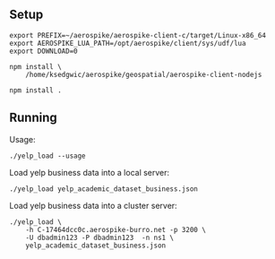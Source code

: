
Setup
----------------------------------------------------------------

    export PREFIX=~/aerospike/aerospike-client-c/target/Linux-x86_64
    export AEROSPIKE_LUA_PATH=/opt/aerospike/client/sys/udf/lua
    export DOWNLOAD=0

    npm install \
        /home/ksedgwic/aerospike/geospatial/aerospike-client-nodejs

    npm install .


Running
----------------------------------------------------------------

Usage:

    ./yelp_load --usage

Load yelp business data into a local server:

    ./yelp_load yelp_academic_dataset_business.json

Load yelp business data into a cluster server:

    ./yelp_load \
        -h C-17464dcc0c.aerospike-burro.net -p 3200 \
        -U dbadmin123 -P dbadmin123  -n ns1 \
        yelp_academic_dataset_business.json
